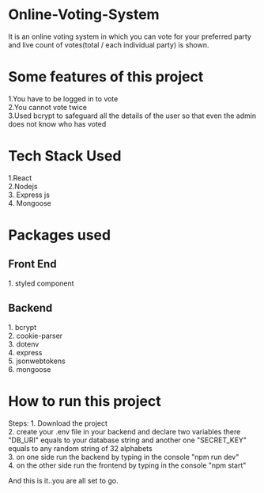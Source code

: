 # Online-Voting-System
It is an online voting  system in which you can vote for your preferred party and live count of votes(total / each individual party) is shown.<br>
<h1>Some features of this project</h1>
1.You have to be logged in to vote<br>
2.You cannot vote twice<br>
3.Used bcrypt to safeguard all the details of the user so that even the admin does not know who has voted <br>

<h1>Tech Stack Used </h1>
1.React <br>
2.Nodejs <br>
3. Express js<br>
4. Mongoose<br>

<h1>Packages used</h1>
<h2>Front End </h2>
1. styled component<br>

<h2>Backend</h2>
1. bcrypt<br>
2. cookie-parser<br>
3. dotenv<br>
4. express<br>
5. jsonwebtokens<br>
6. mongoose<br>


<h1>How to run this project </h1>
Steps:
1. Download the project<br>
2. create your .env file in your backend and declare two variables there "DB_URI" equals to your database string and another one "SECRET_KEY" equals to any random string of 32 alphabets <br>
3. on one side run the backend by typing in the console "npm run dev" <br>
4. on the other side run the frontend by typing in the console "npm start"<br>

And this is it..you are all set to go.
